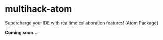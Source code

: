 # multihack-atom
Supercharge your IDE with realtime collaboration features! (Atom Package)

**Coming soon...**

